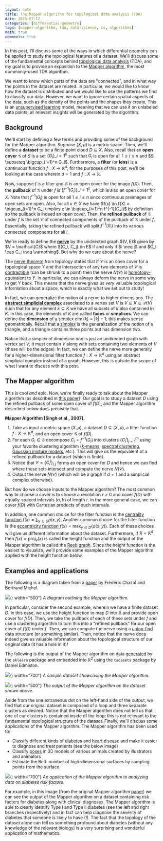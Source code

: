 ```yaml
---
layout: note
title: The Mapper algorithm for topological data analysis (TDA)
date: 2023-07-17
categories: [differential-geometry]
tags: [mapper-algorithm, tda, data-science, cs, algorithms]
math: true
comments: true
---
```


In this post, I'll discuss some of the ways in which differential geometry can be applied to study the topological features of a dataset. We'll discuss some of the fundamental concepts behind [topological data analysis](https://en.wikipedia.org/wiki/Topological_data_analysis) (TDA), and my goal is to provide an exposition to the [Mapper algorithm](https://research.math.osu.edu/tgda/mapperPBG.pdf), the most commonly-used TDA algorithm.

We want to know which parts of the data are "connected", and in what way the points in the dataset are related. In particular, we would like to know how the dataset is distributed and we would like to use the patterns we find to classify our data. However, we want to ignore certain spatial aspects of the data, such as the density of the points and the shapes they create. This is an [unsupervised learning](https://en.wikipedia.org/wiki/Unsupervised_learning) model, meaning that we can use it on unlabeled data points; all relevant insights will be generated by the algorithm.

## Background

We'll start by defining a few terms and providing some of the background for the Mapper algorithm. Suppose $(X, \rho)$ is a metric space. Then, we'll define a **dataset** to be a finite point cloud $D \subseteq X$. Also, recall that an **open cover** $\mathcal{G}$ of $S$ is a set $\lbrace G_i \rbrace\_{i=1}^n$ such that $G_i$ is open for all $1 \leq i \leq n$ and $S \subseteq \bigcup_{i=1}^n G_i$. Furthermore, a **filter** (or **lens**) is a continuous function $f : X \to \mathbb{R}^d$; for the purposes of this post, we'll be looking at the case wherein $d = 1$ and $f : X \to \mathbb{R}$.

Now, suppose $f$ is a filter and $\mathcal{G}$ is an open cover for the image $f(X)$. Then, the [**pullback**](https://en.wikipedia.org/wiki/Pullback) of $\mathcal{G}$ under $f$ is $\lbrace f^{-1}(G_i) \rbrace\_{i=1}^n$, which is also an open cover for $X$. Note that $f^{-1}(G_i)$ is open for all $1 \leq i \leq n$ since continuous preimages of open sets are open. Also, for all $x \in X$ we have $f(x) \in f(X) = \bigcup_{i=1}^n G_i \implies x \in \bigcup_{i=1}^n f^{-1}(G_i)$ by definition so the pullback is indeed an open cover. Then, the **refined pullback** of $\mathcal{G}$ under $f$ is the set $\mathcal{C}$ of connected components of the pullback of $\mathcal{G}$ under $f$. Essentially, taking the refined pullback will split $f^{-1}(G_i)$ into its various connected components for all $i$.

We're ready to define the [**nerve**](https://en.wikipedia.org/wiki/Nerve_(category_theory)) by the undirected graph $(V, E)$ given by $V = \mathcal{C}$ where $(C_i, C_j) \in E$ if and only if $i \neq j$ and $C_i \cap C_j \neq \varnothing$. But why do we care about the nerve?

The [nerve theorem](https://en.wikipedia.org/wiki/Nerve_complex#Nerve_theorems) from topology states that if $\mathcal{C}$ is an open cover for a topological space $Y$ and the intersection of any two elements of $\mathcal{C}$ is [contractible](https://en.wikipedia.org/wiki/Contractible_space) (can be shrunk to a point) then the nerve $N(\mathcal{C})$ is [homotopy-equivalent](https://en.wikipedia.org/wiki/Homotopy#:~:text=Given%20two%20topological%20spaces%20X,of%20the%20same%20homotopy%20type.) to $Y$. In particular, we can always deform the nerve in some way to get $Y$ back. This means that the nerve gives us *very* valuable topological information about a space, which is exactly what we set out to study!

In fact, we can generalize the notion of a nerve to higher dimensions. The [**abstract simplicial complex**](https://en.wikipedia.org/wiki/Simplicial_complex) associated to a vertex set $V$ is $V \subseteq K \subseteq \mathcal{P}(V)$ such that for any element $k \subseteq K$ we have all subsets of $k$ also contained in $K$. In this case, the elements of $K$ are called **faces** or **simplices**. We can define the **dimension** of a simplex $\dim(k) = \lvert k \rvert - 1$; this makes sense geometrically. Recall that a [simplex](https://en.wikipedia.org/wiki/Simplex) is the generalization of the notion of a triangle, and a triangle contains three points but has dimension two.

Notice that a simplex of dimension one is just an undirected graph with vertex set $V$; it must contain $V$ along with sets containing two elements of $V$ (these will be the edges). In fact, we can define the nerve more generally for a higher-dimensional filter function $f : X \to \mathbb{R}^d$ using an abstract simplicial complex instead of a graph. However, this is outside the scope of what I want to discuss with this post.

## The Mapper algorithm

This is cool *and* epic. Now, we're finally ready to talk about the Mapper algorithm (as described in [this paper](https://research.math.osu.edu/tgda/mapperPBG.pdf))! Our goal is to study a dataset $D$ using the refined pullback of some open cover of $f(D)$, and the Mapper algorithm described below does precisely that.

**Mapper Algorithm [Singh et al., 2007].**
1. Take as input a metric space $(X, \rho)$, a dataset $D \subseteq (X, \rho)$, a filter function $f : X \to \mathbb{R}^d$, and an open cover $\mathcal{G}$ of $f(D)$.
2. For each $G_i \in \mathcal{G}$ decompose $C_i = f^{-1}(G_i)$ into clusters $\{ C_i^j \}_{j=1}^m$ using your favorite clustering algorithm ([$k$-means](https://en.wikipedia.org/wiki/K-means_clustering), [spectral clustering](https://en.wikipedia.org/wiki/Spectral_clustering), [Gaussian mixture models](https://en.wikipedia.org/wiki/Mixture_model), etc.). This will give us the equivalent of a refined pullback for a dataset (which is finite).
3. Notice that $\mathcal{C} = \{ C_i^j \}_{i, j}$ forms an open cover for $D$ and hence we can find where these sets intersect and compute the nerve $N(\mathcal{C})$.
4. Output the nerve $N(\mathcal{C})$ (which will be a graph if $d = 1$ and a simplicial complex otherwise).

But how do we choose inputs to the Mapper algorithm? The most common way to choose a cover is to choose a resolution $r > 0$ and cover $f(D)$ with equally-spaced intervals $(a, b)$ of length $r$. In the more general case, we can cover $f(D)$ with Cartesian products of such intervals. 

In addition, one common choice for the filter function is the [centrality function](https://en.wikipedia.org/wiki/Centrality) $f(x) = \sum_{y \in D} \rho(x, y)$. Another common choice for the filter function is the [eccentricity function](https://mathworld.wolfram.com/GraphEccentricity.html) $f(x) = \max_{y \in D} \{ \rho(x, y) \}$. Each of these choices will give us different information about the dataset. Furthermore, if $X = \mathbb{R}^d$ then $f(x) = \operatorname{proj}_{v}(x)$ is called the height function and the output of the Mapper algorithm is called the [Reeb graph](https://en.wikipedia.org/wiki/Reeb_graph). Since the height function is the easiest to visualize, we'll provide some examples of the Mapper algorithm applied with the height function below.

## Examples and applications

The following is a diagram taken from a [paper](https://www.frontiersin.org/articles/10.3389/frai.2021.667963/full#T1) by Frédéric Chazal and Bertrand Michel.

![](/images/mapper-algorithm/diagram.png){: width="500"}
_A diagram outlining the Mapper algorithm._

In particular, consider the second example, wherein we have a finite dataset $D$. In this case, we use the height function to map $D$ into $\mathbb{R}$ and provide open cover for $f(D)$. Then, we take the pullback of each of these sets under $f$ and use a clustering algorithm to turn this into a "refined pullback" for our open cover of $f(D)$ under $f$. Then, we can compute the nerve using a [union-find](https://en.wikipedia.org/wiki/Disjoint-set_data_structure) data structure (or something similar). Then, notice that the nerve does indeed give us valuable information about the topological structure of our original data (it has a hole in it)!

The following is the output of the Mapper algorithm on data [generated](https://danedmiston.github.io/home_page/assets/Mapper.pdf) by the `sklearn` package and embedded into $\mathbb{R}^2$ using the `tadasets` package by Daniel Edmiston.

![](/images/mapper-algorithm/example.png){: width="700"}
_A sample dataset showcasing the Mapper algorithm._

![](/images/mapper-algorithm/example-output.png){: width="500"}
_The output of the Mapper algorithm on the dataset shown above._

Aside from the one extraneous dot on the left-hand side of the output, we find that our original dataset is composed of a loop and three separate clusters as desired. Notice that the Mapper algorithm does not tell us that one of our clusters is contained inside of the loop; this is not relevant to the fundamental topological structure of the dataset. Finally, we'll discuss some applications of the Mapper algorithm. The Mapper algorithm has been used to:


* Classify different kinds of [diabetes](https://research.math.osu.edu/tgda/mapperPBG.pdf) and [heart disease](https://www.quantmetry.com/blog/topological-data-analysis-with-mapper) and make it easier to diagnose and treat patients (see the below image)
* Classify [poses](https://research.math.osu.edu/tgda/mapperPBG.pdf) in 3D models of various animals created by illustrators and animators
* Estimate the Betti number of high-dimensional surfaces by sampling points from the surface

![](/images/mapper-algorithm/diabetes.png){: width="700"}
_An application of the Mapper algorithm to analyzing data on diabetes risk factors._

For example, in this image (from the original Mapper algorithm [paper](https://research.math.osu.edu/tgda/mapperPBG.pdf)) we can see the output of the Mapper algorithm on a dataset containing risk factors for diabetes along with clinical diagnoses. The Mapper algorithm is able to clearly identify Type I and Type II diabetes (see the left and right branches respectively) and in fact can help diagnose the severity of diabetes that someone is likely to have (!). The fact that the topology of the dataset alone can tell us something profound about diabetes (without any knowledge of the relevant biology) is a very surprising and wonderful application of mathematics.
